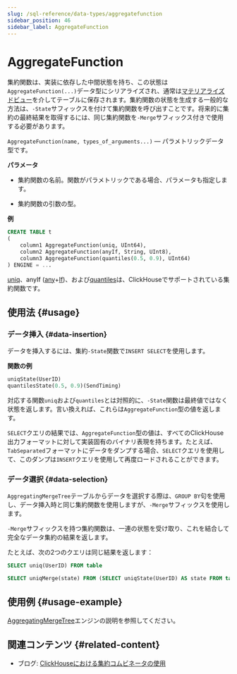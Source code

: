```yaml
---
slug: /sql-reference/data-types/aggregatefunction
sidebar_position: 46
sidebar_label: AggregateFunction
---
```


# AggregateFunction

集約関数は、実装に依存した中間状態を持ち、この状態は`AggregateFunction(...)`データ型にシリアライズされ、通常は[マテリアライズドビュー](../../sql-reference/statements/create/view.md)を介してテーブルに保存されます。集約関数の状態を生成する一般的な方法は、`-State`サフィックスを付けて集約関数を呼び出すことです。将来的に集約の最終結果を取得するには、同じ集約関数を`-Merge`サフィックス付きで使用する必要があります。

`AggregateFunction(name, types_of_arguments...)` — パラメトリックデータ型です。

**パラメータ**

- 集約関数の名前。関数がパラメトリックである場合、パラメータも指定します。

- 集約関数の引数の型。

**例**

``` sql
CREATE TABLE t
(
    column1 AggregateFunction(uniq, UInt64),
    column2 AggregateFunction(anyIf, String, UInt8),
    column3 AggregateFunction(quantiles(0.5, 0.9), UInt64)
) ENGINE = ...
```

[uniq](../../sql-reference/aggregate-functions/reference/uniq.md#agg_function-uniq)、anyIf ([any](../../sql-reference/aggregate-functions/reference/any.md#agg_function-any)+[If](../../sql-reference/aggregate-functions/combinators.md#agg-functions-combinator-if))、および[quantiles](../../sql-reference/aggregate-functions/reference/quantiles.md#quantiles)は、ClickHouseでサポートされている集約関数です。

## 使用法 {#usage}

### データ挿入 {#data-insertion}

データを挿入するには、集約`-State`関数で`INSERT SELECT`を使用します。

**関数の例**

``` sql
uniqState(UserID)
quantilesState(0.5, 0.9)(SendTiming)
```

対応する関数`uniq`および`quantiles`とは対照的に、`-State`関数は最終値ではなく状態を返します。言い換えれば、これらは`AggregateFunction`型の値を返します。

`SELECT`クエリの結果では、`AggregateFunction`型の値は、すべてのClickHouse出力フォーマットに対して実装固有のバイナリ表現を持ちます。たとえば、`TabSeparated`フォーマットにデータをダンプする場合、`SELECT`クエリを使用して、このダンプは`INSERT`クエリを使用して再度ロードされることができます。

### データ選択 {#data-selection}

`AggregatingMergeTree`テーブルからデータを選択する際は、`GROUP BY`句を使用し、データ挿入時と同じ集約関数を使用しますが、`-Merge`サフィックスを使用します。

`-Merge`サフィックスを持つ集約関数は、一連の状態を受け取り、これを結合して完全なデータ集約の結果を返します。

たとえば、次の2つのクエリは同じ結果を返します：

``` sql
SELECT uniq(UserID) FROM table

SELECT uniqMerge(state) FROM (SELECT uniqState(UserID) AS state FROM table GROUP BY RegionID)
```

## 使用例 {#usage-example}

[AggregatingMergeTree](../../engines/table-engines/mergetree-family/aggregatingmergetree.md)エンジンの説明を参照してください。

## 関連コンテンツ {#related-content}

- ブログ: [ClickHouseにおける集約コムビネータの使用](https://clickhouse.com/blog/aggregate-functions-combinators-in-clickhouse-for-arrays-maps-and-states)

